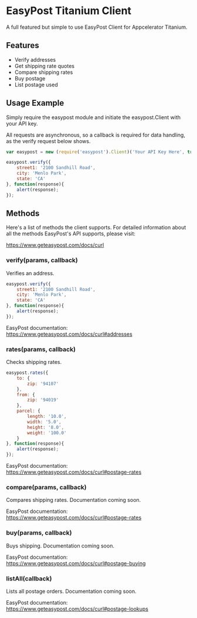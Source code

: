# EasyPost Titanium Client

A full featured but simple to use EasyPost Client for Appcelerator Titanium.

## Features
* Verify addresses 
* Get shipping rate quotes
* Compare shipping rates
* Buy postage
* List postage used

## Usage Example

Simply require the easypost module and initiate the easypost.Client with your API key.

All requests are asynchronous, so a callback is required for data handling, as the verify request below shows.

```javascript
var easypost = new (require('easypost').Client)('Your API Key Here', true);

easypost.verify({
    street1: '2100 Sandhill Road',
    city: 'Menlo Park',
    state: 'CA'
}, function(response){
    alert(response);
});
```

## Methods

Here's a list of methods the client supports. For detailed information about all the methods EasyPost's API supports, please visit: 

https://www.geteasypost.com/docs/curl

### verify(params, callback)

Verifies an address.

```javascript
easypost.verify({
    street1: '2100 Sandhill Road',
    city: 'Menlo Park',
    state: 'CA'
}, function(response){
    alert(response);
});
```

EasyPost documentation:
https://www.geteasypost.com/docs/curl#addresses

### rates(params, callback)

Checks shipping rates.

```javascript
easypost.rates({
    to: {
        zip: '94107'
    },
    from: {
        zip: '94019'
    },
    parcel: {
        length: '10.0',
        width: '5.0',
        height: '8.0',
        weight: '100.0'
    }
}, function(response){
    alert(response);
});
```

EasyPost documentation:
https://www.geteasypost.com/docs/curl#postage-rates

### compare(params, callback)

Compares shipping rates. Documentation coming soon.

EasyPost documentation:
https://www.geteasypost.com/docs/curl#postage-rates

### buy(params, callback)

Buys shipping. Documentation coming soon.

EasyPost documentation:
https://www.geteasypost.com/docs/curl#postage-buying

### listAll(callback)

Lists all postage orders. Documentation coming soon.

EasyPost documentation:
https://www.geteasypost.com/docs/curl#postage-lookups